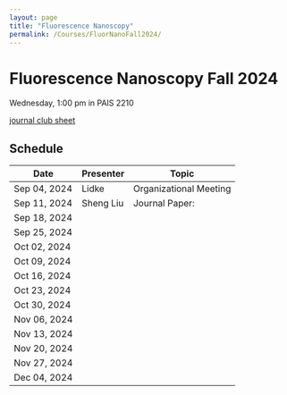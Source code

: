 ```yaml
---
layout: page
title: "Fluorescence Nanoscopy"
permalink: /Courses/FluorNanoFall2024/
---
```


# Fluorescence Nanoscopy Fall 2024

Wednesday, 1:00 pm in PAIS 2210

[journal club sheet](https://unmm-my.sharepoint.com/:x:/r/personal/ellyset_unm_edu/_layouts/15/Doc.aspx?sourcedoc=%7BB971F8B8-5AAA-4DC8-BA60-AD7624F6E919%7D&file=Fluor%20Nano%20Seminar%20Fall%202024.xlsx&fromShare=true&action=default&mobileredirect=true)

## Schedule

| Date          | Presenter | Topic |
|---------------|-----------|-------|
| Sep 04, 2024  | Lidke        | Organizational Meeting |
| Sep 11, 2024  | Sheng Liu | Journal Paper:        |
| Sep 18, 2024  |           |       |
| Sep 25, 2024  |           |       |  
| Oct 02, 2024  |           |       |  
| Oct 09, 2024  |           |       |  
| Oct 16, 2024  |           |       |  
| Oct 23, 2024  |           |       |  
| Oct 30, 2024  |           |       |  
| Nov 06, 2024  |           |       |  
| Nov 13, 2024  |           |       |  
| Nov 20, 2024  |           |       |  
| Nov 27, 2024  |           |       |  
| Dec 04, 2024  |           |       |


